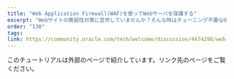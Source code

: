 ```yaml
---
title: "Web Application Firewall(WAF)を使ってWebサーバを保護する"
excerpt: "Webサイトの脆弱性対策に苦労していませんか？そんな時はチューニング不要なOCI WAFを使って簡単にWebサーバーを保護しましょう。OCI WAFは保護ルールの適用、ボットトラフィックの制御、ログ参照など簡単にGUIから行うことができます。"
order: "130"
tags:
link: https://community.oracle.com/tech/welcome/discussion/4474298/web-application-firewall-waf-%E3%82%92%E4%BD%BF%E3%81%A3%E3%81%A6web%E3%82%B5%E3%83%BC%E3%83%90%E3%82%92%E4%BF%9D%E8%AD%B7%E3%81%99%E3%82%8B-oracle-cloud-infrastructure%E3%82%A2%E3%83%89%E3%83%90%E3%83%B3%E3%82%B9%E3%83%89
---
```

このチュートリアルは外部のページで紹介しています。リンク先のページをご覧ください。
